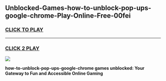 
## Unblocked-Games-how-to-unblock-pop-ups-google-chrome-Play-Online-Free-00fei
<h3>
<a href="https://premium76.site?title=how-to-unblock-pop-ups-google-chrome&ref=26A">CLICK TO PLAY</a></h3>
<hr>

<h3>
<a href="https://premium76.site?title=how-to-unblock-pop-ups-google-chrome&ref=26A">CLICK 2 PLAY</a>
  
</h3>

<a href="https://premium76.site?title=how-to-unblock-pop-ups-google-chrome&ref=26A"><img src="https://clearcache.store/games.png"></a>


**how-to-unblock-pop-ups-google-chrome games unblocked: Your Gateway to Fun and Accessible Online Gaming**
